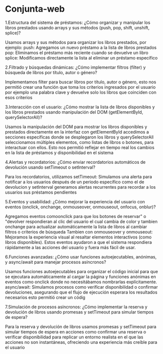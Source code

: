 # Conjunta-web
1.Estructura del sistema de préstamos: 
¿Cómo organizar y manipular los libros prestados usando arrays y sus métodos (push, pop, shift, unshift, splice)?

Usamos arrays y sus métodos para organizar los libros prestados, por ejemplo:
push: Agregamos un nuevo préstamo a la lista de libros prestados
pop: Eliminamos el préstamo más reciente cuando se devuelve un libro
splice: Modificamos directamente la lista al eliminar un préstamo específico



2.Filtrado y búsquedas dinámicas: 
¿Cómo implementar filtros (filter) y búsqueda de libros por título, autor o género? 

Implementamos filter para buscar libros por título, autor o género, esto nos permitió crear una función que toma los criterios ingresados por el usuario por ejemplo una palabra clave y devuelve solo los libros que coinciden con esos criterios



3.Interacción con el usuario: 
¿Cómo mostrar la lista de libros disponibles y los libros prestados usando manipulación del DOM (getElementById, querySelectorAll)? 

Usamos la manipulación del DOM para mostrar los libros disponibles y prestados directamente en la interfaz con getElementById accedimos a secciones específicas donde se desplegaron los libros y querySelectorAll seleccionamos múltiples elementos, como listas de libros o botones, para interactuar con ellos. Esto nos permitió reflejar en tiempo real los cambios en la lista de préstamos y disponibilidad en el sistema



4.Alertas y recordatorios: 
¿Cómo enviar recordatorios automáticos de devolución usando setTimeout o setInterval? 

Para los recordatorios, utilizamos setTimeout: Simulamos una alerta para notificar a los usuarios después de un periodo específico como el de devolucion y setInterval generamos alertas recurrentes para recordar a los usuarios sus préstamos pendientes


5.Eventos y usabilidad: 
¿Cómo mejorar la experiencia del usuario con eventos (onclick, onchange, onmouseover, onmouseout, onfocus, onblur)? 

Agregamos eventos comoonclick para que los botones de reservar" o "devolver respondieran al clic del usuario el cual cambia de color y tambien onchange para actualizar automáticamente la lista de libros al cambiar filtros o criterios de búsqueda
Tambien con onmouseover y onmouseout: Mejoramos la experiencia visual al resaltar elementos interactivos (como libros disponibles). Estos eventos ayudaron a que el sistema respondiera rápidamente a las acciones del usuario y fuera más fácil de usar.



6.Funciones avanzadas: 
¿Cómo usar funciones autoejecutables, anónimas, y async/await para manejar procesos asíncronos? 

Usamos funciones autoejecutables para organizar el código inicial para que se ejecutara automáticamente al cargar la página y funciones anónimas en eventos como onclick donde no necesitábamos nombrarlas explícitamente.
async/await: Simulamos procesos como verificar disponibilidad o confirmar devoluciones, asegurando que el flujo de ejecución esperara los resultados necesarios esto permitió crear un códig


7.Simulación de procesos asíncronos: 
¿Cómo implementar la reserva y devolución de libros usando promesas y setTimeout para simular tiempos de espera? 

Para la reserva y devolución de libros usamos promesas y setTimeout para simular tiempos de espera en acciones como confirmar una reserva o verificar disponibilidad para replicar un entorno realista en el que las acciones no son instantáneas, ofreciendo una experiencia más creíble para el usuario

